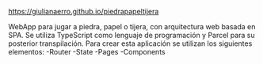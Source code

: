 https://giulianaerro.github.io/piedrapapeltijera

WebApp para jugar a piedra, papel o tijera, con arquitectura web basada en SPA. Se utiliza TypeScript como lenguaje de programación y Parcel para su posterior transpilación.
Para crear esta aplicación se utilizan los siguientes elementos: 
-Router
-State
-Pages
-Components

